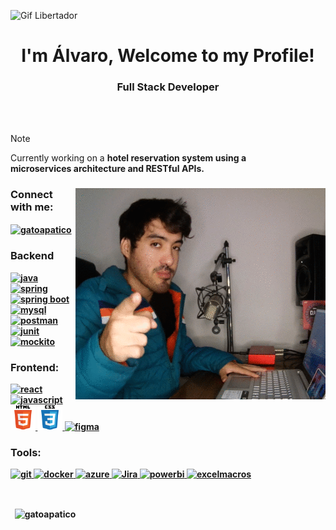 ![Gif Libertador](https://github.com/gatoapatico/gatoapatico/blob/media/gif-libertador.gif)

<h1 align="center">I'm Álvaro, Welcome to my Profile!</h1>
<h3 align="center">Full Stack Developer</h3>
<br></br>

> [!note]
> Currently working on a <b>hotel reservation system using a<br>microservices architecture and RESTful APIs.


<img align="right" alt="AFZ gif" width="400" src="https://github.com/gatoapatico/gatoapatico/blob/ffa9c16b6b5b475817f5e1a7c3db626c86d5817b/afz.gif">

<h3 align="left">Connect with me:</h3>

<a href="https://www.linkedin.com/in/aferzu/" target="blank"><img align="center" src="https://raw.githubusercontent.com/rahuldkjain/github-profile-readme-generator/master/src/images/icons/Social/linked-in-alt.svg" alt="gatoapatico" height="30" width="40" /></a>

<h3>Backend</h3>
 <p align="left">
   
  <a href="https://www.java.com/en/" target="_blank" rel="noreferrer">
    <img src="https://user-images.githubusercontent.com/25181517/117201156-9a724800-adec-11eb-9a9d-3cd0f67da4bc.png" alt="java" height="40"/>
  </a>

  <a href="https://spring.io/" target="_blank" rel="noreferrer">
    <img src="https://user-images.githubusercontent.com/25181517/117201470-f6d56780-adec-11eb-8f7c-e70e376cfd07.png" alt="spring" width="40" height="40"/>
  </a>
  
  <a href="https://spring.io/projects/spring-boot" target="_blank" rel="noreferrer">
    <img src="https://user-images.githubusercontent.com/25181517/183891303-41f257f8-6b3d-487c-aa56-c497b880d0fb.png" alt="spring boot" width="40" height="40"/>
  </a>

  <a href="https://www.mysql.com/" target="_blank" rel="noreferrer">
    <img src="https://user-images.githubusercontent.com/25181517/183896128-ec99105a-ec1a-4d85-b08b-1aa1620b2046.png" alt="mysql" height="40"/>
  </a>

  <a href="https://www.postman.com/" target="_blank" rel="noreferrer">
    <img src="https://user-images.githubusercontent.com/25181517/192109061-e138ca71-337c-4019-8d42-4792fdaa7128.png" alt="postman" width="40" height="40"/>
  </a>

  <a href="https://junit.org/junit5/" target="_blank" rel="noreferrer">
    <img src="https://user-images.githubusercontent.com/25181517/117533873-484d4480-afef-11eb-9fad-67c8605e3592.png" alt="junit" width="40" height="40"/>
  </a>

  <a href="https://site.mockito.org/" target="_blank" rel="noreferrer">
    <img src="https://user-images.githubusercontent.com/25181517/183892181-ad32b69e-3603-418c-b8e7-99e976c2a784.png" alt="mockito" width="40" height="40"/>
  </a>
   
</p>

<h3 align="left">Frontend:</h3>
<p align="left">

  <a href="https://react.dev/" target="_blank" rel="noreferrer">
    <img src="https://user-images.githubusercontent.com/25181517/183897015-94a058a6-b86e-4e42-a37f-bf92061753e5.png" alt="react" width="40" height="40"/>
  </a>
  
  <a href="https://www.javascript.com/" target="_blank" rel="noreferrer">
    <img src="https://user-images.githubusercontent.com/25181517/117447155-6a868a00-af3d-11eb-9cfe-245df15c9f3f.png" alt="javascript" width="40" height="40"/>
  </a>

   <a href="https://html.spec.whatwg.org/" target="_blank" rel="noreferrer">
    <img src="https://raw.githubusercontent.com/devicons/devicon/master/icons/html5/html5-original-wordmark.svg" alt="html5" width="40" height="40"/>
  </a>
  
  <a href="https://www.w3schools.com/css/" target="_blank" rel="noreferrer">
    <img src="https://raw.githubusercontent.com/devicons/devicon/master/icons/css3/css3-original-wordmark.svg" alt="css3" width="40" height="40"/>
  </a>

  <a href="https://www.figma.com/" target="_blank" rel="noreferrer">
    <img src="https://skillicons.dev/icons?i=figma" alt="figma" width="40" height="40"/>
  </a>
  
</p>

<h3 align="left">Tools:</h3>

<p align="left">
  
  <a href="https://git-scm.com/" target="_blank" rel="noreferrer">
    <img src="https://www.vectorlogo.zone/logos/git-scm/git-scm-icon.svg" alt="git" width="40" height="40"/>
  </a>

  <a href="https://www.docker.com/" target="_blank" rel="noreferrer">
    <img src="https://user-images.githubusercontent.com/25181517/117207330-263ba280-adf4-11eb-9b97-0ac5b40bc3be.png" alt="docker" height="40"/>
  </a>

  <a href="https://azure.microsoft.com/" target="_blank" rel="noreferrer">
    <img src="https://user-images.githubusercontent.com/25181517/183911544-95ad6ba7-09bf-4040-ac44-0adafedb9616.png" alt="azure" width="40" height="40"/>
  </a>

  <a href="https://www.atlassian.com/software/jira" target="_blank" rel="noreferrer">
    <img src="https://user-images.githubusercontent.com/25181517/183912952-83784e94-629d-4c34-a961-ae2ae795b662.png" alt="Jira" width="40" height="40"/>
  </a>

  <a href="https://powerbi.microsoft.com/" target="_blank" rel="noreferrer">
    <img src="https://www.vectorlogo.zone/logos/microsoft_powerbi/microsoft_powerbi-icon.svg" alt="powerbi" width="40" height="40"/>
  </a>
 
  <a href="https://www.microsoft.com/en-us/microsoft-365/excel" target="_blank" rel="noreferrer">
    <img src="https://cdn-icons-png.flaticon.com/512/8361/8361459.png" alt="excelmacros" width="40" height="40"/>
  </a>
  
</p>

<br>



<p>&nbsp;
  <img align="center" src="https://github-readme-stats.vercel.app/api?username=gatoapatico&show_icons=true&locale=en" alt="gatoapatico" />
</p>

<!--
**gatoapatico/gatoapatico** is a ✨ _special_ ✨ repository because its `README.md` (this file) appears on your GitHub profile.

Here are some ideas to get you started:

- 🔭 I’m currently working on ...
- 🌱 I’m currently learning ...
- 👯 I’m looking to collaborate on ...
- 🤔 I’m looking for help with ...
- 💬 Ask me about ...
- 📫 How to reach me: ...
- 😄 Pronouns: ...
- ⚡ Fun fact: ...
-->
